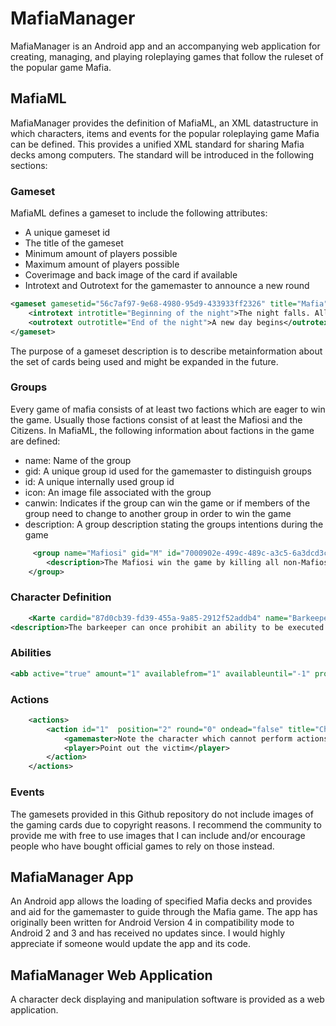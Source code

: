 # MafiaManager

MafiaManager is an Android app and an accompanying web application for creating, managing, and playing roleplaying games that follow the ruleset of the popular game Mafia.

## MafiaML
MafiaManager provides the definition of MafiaML, an XML datastructure in which characters, items and events for the popular roleplaying game Mafia can be defined.
This provides a unified XML standard for sharing Mafia decks among computers.
The standard will be introduced in the following sections:
### Gameset
MafiaML defines a gameset to include the following attributes:
- A unique gameset id
- The title of the gameset
- Minimum amount of players possible
- Maximum amount of players possible
- Coverimage and back image of the card if available
- Introtext and Outrotext for the gamemaster to announce a new round
```xml
<gameset gamesetid="56c7af97-9e68-4980-95d9-433933ff2326" title="Mafia" fromPlayers="0" toPlayers="0" img="de_mafia" backimg="back">
    <introtext introtitle="Beginning of the night">The night falls. All players go to sleep.</introtext>
    <outrotext outrotitle="End of the night">A new day begins</outrotext>
</gameset>
```
The purpose of a gameset description is to describe metainformation about the set of cards being used and might be expanded in the future.
### Groups
Every game of mafia consists of at least two factions which are eager to win the game. Usually those factions consist of at least the Mafiosi and the Citizens. In MafiaML, the following information about factions in the game are defined:
- name: Name of the group
- gid: A unique group id used for the gamemaster to distinguish groups
- id: A unique internally used group id
- icon: An image file associated with the group
- canwin: Indicates if the group can win the game or if members of the group need to change to another group in order to win the game
- description: A group description stating the groups intentions during the game
```xml
     <group name="Mafiosi" gid="M" id="7000902e-499c-489c-a3c5-6a3dcd3ca621" icon="5e59e8af-709a-4ccd-be47-da2d8d32cc18" canwin="true">
        <description>The Mafiosi win the game by killing all non-Mafiosi.</description>
    </group>
```
### Character Definition
```xml
    <Karte cardid="87d0cb39-fd39-455a-9a85-2912f52addb4" name="Barkeeper" group="M" round="0" img=" " minamount="1" maxamount="1" position="2" position2="-1" extra="0" fixeddeath="0" nopoints="false" calleveryone="false" winsalone="false" winningalive="2" winningdead="1" balance="0">
<description>The barkeeper can once prohibit an ability to be executed during the night. He wins along with the Mafiosi.</description>
```
### Abilities
```xml
<abb active="true" amount="1" availablefrom="1" availableuntil="-1" probability="100" img="jailguard" everyround="true" concerns="1" mustuse="false" duration="1" killing="false" counterKilling="false" self="false">Choose victim</abb>
```
### Actions
```xml
    <actions>
        <action id="1"  position="2" round="0" ondead="false" title="Choose victim">
            <gamemaster>Note the character which cannot perform actions during the night.</gamemaster>
            <player>Point out the victim</player>
        </action>
    </actions>
```
### Events

The gamesets provided in this Github repository do not include images of the gaming cards due to copyright reasons. I recommend the community to provide me with free to use images that I can include and/or encourage people who have bought official games to rely on those instead.
## MafiaManager App
An Android app allows the loading of specified Mafia decks and provides and aid for the gamemaster to guide through the Mafia game.
The app has originally been written for Android Version 4 in compatibility mode to Android 2 and 3 and has received no updates since. I would highly appreciate if someone would update the app and its code.
## MafiaManager Web Application
A character deck displaying and manipulation software is provided as a web application.



